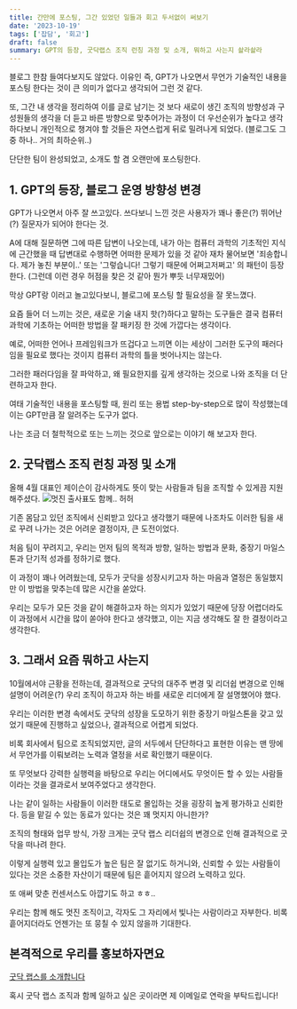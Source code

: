 ```yaml
---
title: 간만에 포스팅, 그간 있었던 일들과 회고 두서없이 써보기
date: '2023-10-19'
tags: ['잡담', '회고']
draft: false
summary: GPT의 등장, 굿닥랩스 조직 런칭 과정 및 소개, 뭐하고 사는지 솰라솰라
---
```


블로그 한참 들여다보지도 않았다. 이유인 즉, GPT가 나오면서 무언가 기술적인 내용을 포스팅 한다는 것이 큰 의미가 없다고 생각되어 그런 것 같다.

또, 그간 내 생각을 정리하여 이를 글로 남기는 것 보다 새로이 생긴 조직의 방향성과 구성원들의 생각을 더 듣고 바른 방향으로 맞추어가는 과정이 더 우선순위가 높다고 생각하다보니 개인적으로 챙겨야 할 것들은 자연스럽게 뒤로 밀려나게 되었다. (블로그도 그중 하나.. 거의 최하순위..)

단단한 팀이 완성되었고, 소개도 할 겸 오랜만에 포스팅한다.

## 1. GPT의 등장, 블로그 운영 방향성 변경 

GPT가 나오면서 아주 잘 쓰고있다. 쓰다보니 느낀 것은 사용자가 꽤나 좋은(?) 뛰어난(?) 질문자가 되어야 한다는 것.

A에 대해 질문하면 그에 따른 답변이 나오는데, 내가 아는 컴퓨터 과학의 기초적인 지식에 근간했을 때 답변대로 수행하면 어떠한 문제가 있을 것 같아 재차 물어보면
'죄송합니다. 제가 놓친 부분이..' 또는 '그렇습니다! 그렇기 때문에 어쩌고저쩌고' 의 패턴이 등장한다. (그런데 이런 경우 허점을 찾은 것 같아 뭔가 뿌듯 너무재밌어)

막상 GPT랑 이러고 놀고있다보니, 블로그에 포스팅 할 필요성을 잘 못느꼈다.

요즘 들어 더 느끼는 것은, 새로운 기술 내지 핫(?)하다고 말하는 도구들은 결국 컴퓨터 과학에 기초하는 어떠한 방법을 잘 패키징 한 것에 가깝다는 생각이다.

예로, 어떠한 언어나 프레임워크가 뜨겁다고 느끼면 이는 세상이 그러한 도구의 패러다임을 필요로 했다는 것이지 컴퓨터 과학의 틀을 벗어나지는 않는다.

그러한 패러다임을 잘 파악하고, 왜 필요한지를 깊게 생각하는 것으로 나와 조직을 더 단련하고자 한다.

여태 기술적인 내용을 포스팅할 때, 원리 또는 용법 step-by-step으로 많이 작성했는데 이는 GPT만큼 잘 알려주는 도구가 없다.

나는 조금 더 철학적으로 또는 느끼는 것으로 앞으로는 이야기 해 보고자 한다.

## 2. 굿닥랩스 조직 런칭 과정 및 소개

올해 4월 대표인 제이슨이 감사하게도 뜻이 맞는 사람들과 팀을 조직할 수 있게끔 지원해주셨다.
 ![멋진 출사표도 함께.. 허허](/static/images/post/goodoclabs.png)

기존 몸담고 있던 조직에서 신뢰받고 있다고 생각했기 때문에 나조차도 이러한 팀을 새로 꾸려 나가는 것은 어려운 결정이자, 큰 도전이었다.

처음 팀이 꾸려지고, 우리는 먼저 팀의 목적과 방향, 일하는 방법과 문화, 중장기 마일스톤과 단기적 성과를 정하기로 했다.

이 과정이 꽤나 어려웠는데, 모두가 굿닥을 성장시키고자 하는 마음과 열정은 동일했지만 이 방법을 맞추는데 많은 시간을 쏟았다.

우리는 모두가 모든 것을 같이 해결하고자 하는 의지가 있었기 때문에 당장 어렵더라도 이 과정에서 시간을 많이 쏟아야 한다고 생각했고, 이는 지금 생각해도 잘 한 결정이라고 생각한다.

## 3. 그래서 요즘 뭐하고 사는지

10월에서야 근황을 전하는데, 결과적으로 굿닥의 대주주 변경 및 리더쉽 변경으로 인해 설명이 어려운(?) 우리 조직이 하고자 하는 바를 새로운 리더에게 잘 설명했어야 했다.

우리는 이러한 변경 속에서도 굿닥의 성장을 도모하기 위한 중장기 마일스톤을 갖고 있었기 때문에 진행하고 싶었으나, 결과적으로 어렵게 되었다.

비록 회사에서 팀으로 조직되었지만, 글의 서두에서 단단하다고 표현한 이유는 맨 땅에서 무언가를 이뤄보려는 노력과 열정을 서로 확인했기 때문이다.

또 무엇보다 강력한 실행력을 바탕으로 우리는 어디에서도 무엇이든 할 수 있는 사람들이라는 것을 결과로서 보여주었다고 생각한다.

나는 같이 일하는 사람들이 이러한 태도로 몰입하는 것을 굉장히 높게 평가하고 신뢰한다. 등을 맡길 수 있는 동료가 있다는 것은 꽤 멋지지 아니한가?

조직의 형태와 업무 방식, 가장 크게는 굿닥 랩스 리더쉽의 변경으로 인해 결과적으로 굿닥을 떠나려 한다.

이렇게 실행력 있고 몰입도가 높은 팀은 잘 없기도 하거니와, 신뢰할 수 있는 사람들이 있다는 것은 소중한 자산이기 때문에 팀은 흩어지지 않으려 노력하고 있다. 

또 애써 맞춘 컨센서스도 아깝기도 하고 ㅎㅎ..

우리는 함께 해도 멋진 조직이고, 각자도 그 자리에서 빛나는 사람이라고 자부한다. 비록 흩어지더라도 언젠가는 또 뭉칠 수 있지 않을까 기대한다.

## 본격적으로 우리를 홍보하자면요

[굿닥 랩스를 소개합니다](https://goodoclabs.notion.site/f9b9d36ce9374c1688b811cf6bb2ca36?pvs=4)

혹시 굿닥 랩스 조직과 함께 일하고 싶은 곳이라면 제 이메일로 연락을 부탁드립니다!